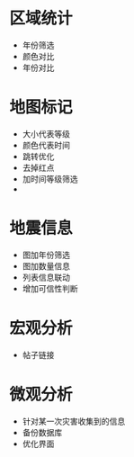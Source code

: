 # 区域统计
- 年份筛选
- 颜色对比
- 年份对比
# 地图标记
- 大小代表等级
- 颜色代表时间
- 跳转优化
- 去掉红点
- 加时间等级筛选
- 
# 地震信息
- 图加年份筛选
- 图加数量信息
- 列表信息联动
- 增加可信性判断
# 宏观分析
- 帖子链接


# 微观分析
- 针对某一次灾害收集到的信息
- 备份数据库
- 优化界面